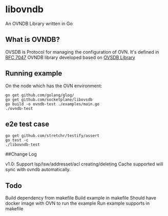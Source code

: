 libovndb
========

An OVNDB Library written in Go

## What is OVNDB?

OVSDB is Protocol for managing the configuration of OVN.
It's defined in [RFC 7047](http://tools.ietf.org/html/rfc7047)
OVNDB library developed based on [OVSDB Library](https://github.com/socketplane/libovsdb.git)

## Running example

On the node which has the OVN environment:

    go get github.com/golang/glog/
    go get github.com/socketplane/libovsdb
    go build -o ovndb-test ./examples/main.go
    ./ovndb-test

## e2e test case

    go get github.com/stretchr/testify/assert
    go test -c
    ./libovndb-test

##Change Log

v1.0:
Support lsp/lsw/addresset/acl creating/deleting
Cache supported will sync with ovndb automatically.


## Todo

Build dependency from makefile
Build example in makefile
Should have docker image with OVN to run the example
Run example supports in makefile
